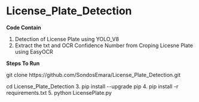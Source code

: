 # License_Plate_Detection

  **Code Contain**
   1. Detection of License Plate using YOLO_V8 
   2. Extract the txt and OCR Confidence Number  from Croping Licesne Plate using EasyOCR 


  **Steps To Run**

   <p>
        git clone https://github.com/SondosEmara/License_Plate_Detection.git
   </p> 
     cd License_Plate_Detection
     3. pip install --upgrade pip
     4. pip install -r requirements.txt
     5. python LicensePlate.py

